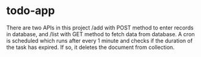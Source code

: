 # todo-app
There are two APIs in this project /add with POST method to enter records in database, and /list with GET method to fetch data from database.   A cron is scheduled which runs after every 1 minute and checks if the duration of the task has expired. If so, it deletes the document from collection.
